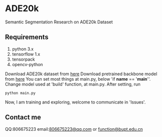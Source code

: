# ADE20k
Semantic Segmentation Research on ADE20k Dataset
## Requirements
1. python 3.x
2. tensorflow 1.x
3. tensorpack
4. opencv-python

Download ADE20k dataset from [here](http://data.csail.mit.edu/places/ADEchallenge/ADEChallengeData2016.zip)
Download pretrained backbone model from [here](https://github.com/tensorflow/models/tree/master/research/slim)
You can set most things at main.py, below 'if __name__ == '__main__''.
Change model used at 'build' function, at main.py.
After setting, run
```
python main.py
```
Now, I am training and exploring, welcome to communicate in 'Issues'.

## Contact me
QQ:806675223
email:806675223@qq.com or function@bupt.edu.cn
